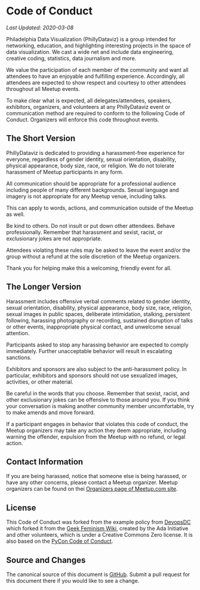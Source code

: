 # Code of Conduct

*Last Updated: 2020-03-08*

Philadelphia Data Visualization (PhillyDataviz) is a group intended for networking, education, and highlighting interesting projects in the space of data visualization. We cast a wide net and include data engineering, creative coding, statistics, data journalism and more.

We value the participation of each member of the community and want all attendees to have an enjoyable and fulfilling experience. Accordingly, all attendees are expected to show respect and courtesy to other attendees throughout all Meetup events.

To make clear what is expected, all delegates/attendees, speakers, exhibitors, organizers, and volunteers at any PhillyDataviz event or communication method are required to conform to the following Code of Conduct. Organizers will enforce this code throughout events.

## The Short Version

PhillyDataviz is dedicated to providing a harassment-free experience for everyone, regardless of gender identity, sexual orientation, disability, physical appearance, body size, race, or religion. We do not tolerate harassment of Meetup participants in any form.

All communication should be appropriate for a professional audience including people of many different backgrounds. Sexual language and imagery is not appropriate for any Meetup venue, including talks.

This can apply to words, actions, and communication outside of the Meetup as well.

Be kind to others. Do not insult or put down other attendees. Behave professionally. Remember that harassment and sexist, racist, or exclusionary jokes are not appropriate.

Attendees violating these rules may be asked to leave the event and/or the group  without a refund at the sole discretion of the Meetup organizers.

Thank you for helping make this a welcoming, friendly event for all.

## The Longer Version

Harassment includes offensive verbal comments related to gender identity, sexual orientation, disability, physical appearance, body size, race, religion, sexual images in public spaces, deliberate intimidation, stalking, persistent following, harassing photography or recording, sustained disruption of talks or other events, inappropriate physical contact, and unwelcome sexual attention.

Participants asked to stop any harassing behavior are expected to comply immediately. Further unacceptable behavior will result in escalating sanctions.

Exhibitors and sponsors are also subject to the anti-harassment policy. In particular, exhibitors and sponsors should not use sexualized images, activities, or other material.

Be careful in the words that you choose. Remember that sexist, racist, and other exclusionary jokes can be offensive to those around you. If you think your conversation is making another community member uncomfortable, try to make amends and move forward.

If a participant engages in behavior that violates this code of conduct, the Meetup organizers may take any action they deem appropriate, including warning the offender, expulsion from the Meetup with no refund, or legal action.

## Contact Information

If you are being harassed, notice that someone else is being harassed, or have any other concerns, please contact a Meetup organizer. Meetup organizers can be found on thei [Organizers page of Meetup.com site](https://www.meetup.com/Philadelphia-Data-Visualization-Meetup/members/?op=leaders).

## License

This Code of Conduct was forked from the example policy from [DevopsDC](https://github.com/devopsdc/devopsdc/blob/master/code_of_conduct.md) which forked it from the [Geek Feminism Wiki](http://geekfeminism.wikia.com/wiki/Conference_anti-harassment/Policy), created by the Ada Initiative and other volunteers, which is under a Creative Commons Zero license. It is also based on the [PyCon Code of Conduct](https://github.com/python/pycon-code-of-conduct).

## Source and Changes

The canonical source of this document is [GitHub](https://github.com/bengarvey/PhillyDataviz/blob/master/code_of_conduct.md).  Submit a pull request for this document there if you would like to see a change.

